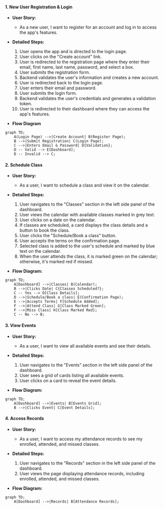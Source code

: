 #### 1. New User Registration & Login

- **User Story:**

  - As a new user, I want to register for an account and log in to access the app's features.

- **Detailed Steps:**

  1. User opens the app and is directed to the login page.
  2. User clicks on the "Create account" link.
  3. User is redirected to the registration page where they enter their email, first name, last name, password, and select a box.
  4. User submits the registration form.
  5. Backend validates the user's information and creates a new account.
  6. User is redirected back to the login page.
  7. User enters their email and password.
  8. User submits the login form.
  9. Backend validates the user's credentials and generates a validation token.
  10. User is redirected to their dashboard where they can access the app's features.

- **Flow Diagram**

```mermaid
graph TD;
    A(Login Page) -->|Create Account| B(Register Page);
    B -->|Submit Registration| C(Login Page);
    C -->|Enters Email & Password| D{Validation};
    D -- Valid --> E[Dashboard];
    D -- Invalid --> C;
```

#### 2. Schedule Class

- **User Story:**

  - As a user, I want to schedule a class and view it on the calendar.

- **Detailed Steps:**

  1. User navigates to the "Classes" section in the left side panel of the dashboard.
  2. User views the calendar with available classes marked in grey text.
  3. User clicks on a date on the calendar.
  4. If classes are scheduled, a card displays the class details and a button to book the class.
  5. User clicks the "Schedule/Book a class" button.
  6. User accepts the terms on the confirmation page.
  7. Selected class is added to the user's schedule and marked by blue text on the calendar.
  8. When the user attends the class, it is marked green on the calendar; otherwise, it's marked red if missed.

- **Flow Diagram:**

```mermaid
graph TD;
    A[Dashboard] -->|Classes| B(Calendar);
    B -->|Clicks Date| C{Classes Scheduled?};
    C -- Yes --> D[Class Details];
    D -->|Schedule/Book a class| E(Confirmation Page);
    E -->|Accepts Terms| F[Schedule Added];
    F -->|Attend Class| G[Class Marked Green];
    F -->|Miss Class| H[Class Marked Red];
    C -- No --> B;
```

#### 3. View Events

- **User Story:**

  - As a user, I want to view all available events and see their details.

- **Detailed Steps:**

  1. User navigates to the "Events" section in the left side panel of the dashboard.
  2. User sees a grid of cards listing all available events.
  3. User clicks on a card to reveal the event details.

- **Flow Diagram:**

```mermaid
graph TD;
    A[Dashboard] -->|Events| B[Events Grid];
    B -->|Clicks Event| C[Event Details];
```

#### 4. Access Records

- **User Story:**

  - As a user, I want to access my attendance records to see my enrolled, attended, and missed classes.

- **Detailed Steps:**

  1. User navigates to the "Records" section in the left side panel of the dashboard.
  2. User views the page displaying attendance records, including enrolled, attended, and missed classes.

- **Flow Diagram:**

```mermaid
graph TD;
    A[Dashboard] -->|Records| B[Attendance Records];
```
